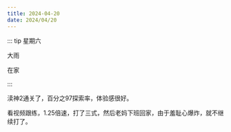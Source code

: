 ```yaml
---
title: 2024-04-20
date: 2024/04/20
---
```


::: tip
星期六

大雨

在家

:::

渎神2通关了，百分之97探索率，体验感很好。

看视频跟练，1.25倍速，打了三式，然后老妈下班回家，由于羞耻心爆炸，就不继续打了。

